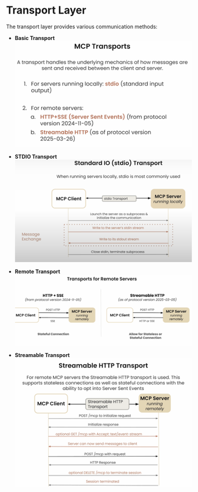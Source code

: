 # Transport Layer
The transport layer provides various communication methods:

- **Basic Transport**
![Transport](images/transport.png)

- **STDIO Transport**
![STDIO](images/stdio.png)

- **Remote Transport**
![Transport Remote](images/transport_remote.png)

- **Streamable Transport**
![Streamable Transport](images/streamable_transport.png)
